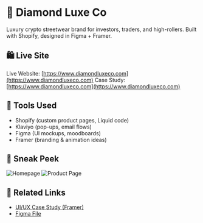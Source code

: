 # 💎 Diamond Luxe Co
Luxury crypto streetwear brand for investors, traders, and high-rollers. Built with Shopify, designed in Figma + Framer.

## 🛍️ Live Site
Live Website: [https://www.diamondluxeco.com](https://www.diamondluxeco.com)
Case Study: [https://www.diamondluxeco.com](https://www.diamondluxeco.com)

## 🔧 Tools Used
- Shopify (custom product pages, Liquid code)
- Klaviyo (pop-ups, email flows)
- Figma (UI mockups, moodboards)
- Framer (branding & animation ideas)

## 📸 Sneak Peek
![Homepage](./assets/diamond-luxe-home-page.png)
![Product Page](./assets/product-page-buy-the-dip.png)

## 🔗 Related Links
- [UI/UX Case Study (Framer)](https://chrispuncekar.com)
- [Figma File](https://figma.com/whatever)
